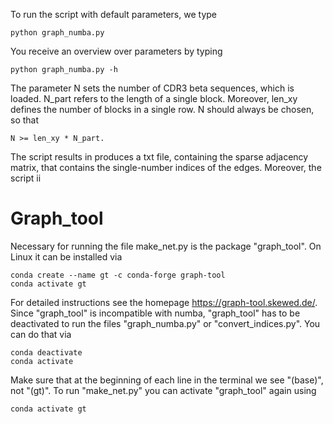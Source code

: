 To run the script with default parameters, we type

    python graph_numba.py 

You receive an overview over parameters by typing

    python graph_numba.py -h

The parameter N sets the number of CDR3 beta sequences, which is loaded. N_part refers to the length of a single block. Moreover, len_xy defines the number of blocks in a single row. N should always be chosen, so that

    N >= len_xy * N_part.

The script results in produces a txt file, containing the sparse adjacency matrix, that contains the single-number indices of the edges. Moreover, the script ii

# Graph_tool
Necessary for running the file make_net.py is the package "graph_tool". 
On Linux it can be installed via 
    
    conda create --name gt -c conda-forge graph-tool
    conda activate gt
    
For detailed instructions see the homepage https://graph-tool.skewed.de/.
Since "graph_tool" is incompatible with numba, "graph_tool" has to be deactivated to run the 
files "graph_numba.py" or "convert_indices.py". You can do that via

    conda deactivate
    conda activate
    
Make sure that at the beginning of each line in the terminal we see "(base)", not "(gt)". To run 
"make_net.py" you can activate "graph_tool" again using 

    conda activate gt
